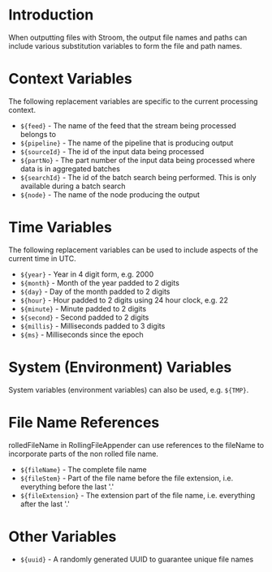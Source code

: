 # Introduction
When outputting files with Stroom, the output file names and paths can include various substitution variables to form the file and path names.

# Context Variables
The following replacement variables are specific to the current processing context.

* `${feed}` - The name of the feed that the stream being processed belongs to
* `${pipeline}` - The name of the pipeline that is producing output
* `${sourceId}` - The id of the input data being processed
* `${partNo}` - The part number of the input data being processed where data is in aggregated batches
* `${searchId}` - The id of the batch search being performed. This is only available during a batch search
* `${node}` - The name of the node producing the output

# Time Variables
The following replacement variables can be used to include aspects of the current time in UTC.

* `${year}` - Year in 4 digit form, e.g. 2000
* `${month}` - Month of the year padded to 2 digits
* `${day}` - Day of the month padded to 2 digits
* `${hour}` - Hour padded to 2 digits using 24 hour clock, e.g. 22
* `${minute}` - Minute padded to 2 digits
* `${second}` - Second padded to 2 digits
* `${millis}` - Milliseconds padded to 3 digits
* `${ms}` - Milliseconds since the epoch

# System (Environment) Variables
System variables (environment variables) can also be used, e.g. `${TMP}`.

# File Name References
rolledFileName in RollingFileAppender can use references to the fileName to incorporate parts of the non rolled file name.

* `${fileName}` - The complete file name
* `${fileStem}` - Part of the file name before the file extension, i.e. everything before the last '.'
* `${fileExtension}` - The extension part of the file name, i.e. everything after the last '.'

# Other Variables

* `${uuid}` - A randomly generated UUID to guarantee unique file names
